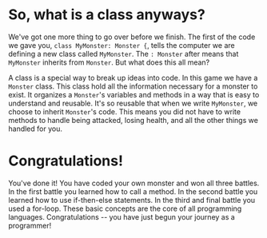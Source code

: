 So, what is a class anyways?
============================
We've got one more thing to go over before we finish. The first of the code we gave you, ```class MyMonster: Monster {```, tells the computer we are defining a new class called ```MyMonster```. The ```: Monster``` after means that ```MyMonster``` inherits from ```Monster```. But what does this all mean?

A class is a special way to break up ideas into code. In this game we have a ```Monster``` class. This class hold all the information necessary for a monster to exist. It organizes a ```Monster```'s variables and methods in a way that is easy to understand and reusable. It's so reusable that when we write ```MyMonster```, we choose to inherit ```Monster```'s code. This means you did not have to write methods to handle being attacked, losing health, and all the other things we handled for you.

Congratulations!
================
You've done it! You have coded your own monster and won all three battles. In the first battle you learned how to call a method. In the second battle you learned how to use if-then-else statements. In the third and final battle you used a for-loop. These basic concepts are the core of all programming languages. Congratulations -- you have just begun your journey as a programmer!